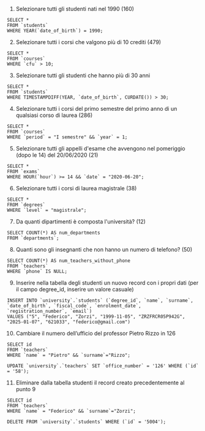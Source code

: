 1. Selezionare tutti gli studenti nati nel 1990 (160)

```
SELECT *
FROM `students`
WHERE YEAR(`date_of_birth`) = 1990;
```

2. Selezionare tutti i corsi che valgono più di 10 crediti (479)

```
SELECT *
FROM `courses`
WHERE `cfu` > 10;
```

3. Selezionare tutti gli studenti che hanno più di 30 anni

```
SELECT *
FROM `students`
WHERE TIMESTAMPDIFF(YEAR, `date_of_birth`, CURDATE()) > 30;
```

4. Selezionare tutti i corsi del primo semestre del primo anno di un qualsiasi corso di
   laurea (286)

```
SELECT *
FROM `courses`
WHERE `period` = "I semestre" && `year` = 1;
```

5. Selezionare tutti gli appelli d'esame che avvengono nel pomeriggio (dopo le 14) del
   20/06/2020 (21)

```
SELECT *
FROM `exams`
WHERE HOUR(`hour`) >= 14 && `date` = "2020-06-20";
```

6. Selezionare tutti i corsi di laurea magistrale (38)

```
SELECT *
FROM `degrees`
WHERE `level` = "magistrale";
```

7. Da quanti dipartimenti è composta l'università? (12)

```
SELECT COUNT(*) AS num_departments
FROM `departments`;
```

8. Quanti sono gli insegnanti che non hanno un numero di telefono? (50)

```
SELECT COUNT(*) AS num_teachers_without_phone
FROM `teachers`
WHERE `phone` IS NULL;
```

9. Inserire nella tabella degli studenti un nuovo record con i propri dati (per il campo
   degree_id, inserire un valore casuale)

```
INSERT INTO `university`.`students` (`degree_id`, `name`, `surname`, `date_of_birth`, `fiscal_code`, `enrolment_date`, `registration_number`, `email`)
VALUES ("5", "Federico", "Zorzi", "1999-11-05", "ZRZFRCR05P942G", "2025-01-07", "621033", "federico@gmail.com")
```

10. Cambiare il numero dell’ufficio del professor Pietro Rizzo in 126

```
SELECT id
FROM `teachers`
WHERE `name` = "Pietro" && `surname`="Rizzo";

UPDATE `university`.`teachers` SET `office_number` = '126' WHERE (`id` = '58');
```

11. Eliminare dalla tabella studenti il record creato precedentemente al punto 9

```
SELECT id
FROM `teachers`
WHERE `name` = "Federico" && `surname`="Zorzi";

DELETE FROM `university`.`students` WHERE (`id` = '5004');
```
